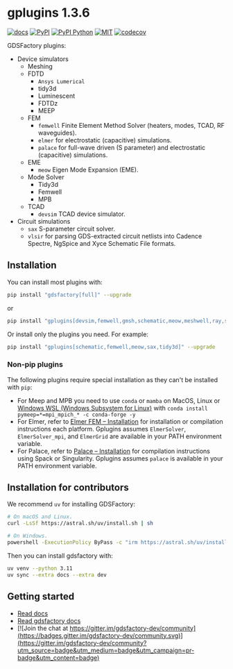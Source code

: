 # gplugins 1.3.6

[![docs](https://github.com/gdsfactory/gplugins/actions/workflows/pages.yml/badge.svg)](https://gdsfactory.github.io/gplugins/)
[![PyPI](https://img.shields.io/pypi/v/gplugins)](https://pypi.org/project/gplugins/)
[![PyPI Python](https://img.shields.io/pypi/pyversions/gplugins.svg)](https://pypi.python.org/pypi/gplugins)
[![MIT](https://img.shields.io/github/license/gdsfactory/gplugins)](https://choosealicense.com/licenses/mit/)
[![codecov](https://img.shields.io/codecov/c/github/gdsfactory/gplugins)](https://codecov.io/gh/gdsfactory/gdsfactory/tree/main/gplugins)

GDSFactory plugins:

- Device simulators
    - Meshing
    - FDTD
        - `Ansys Lumerical`
        - tidy3d
        - Luminescent
        - FDTDz
        - MEEP
    - FEM
        - `femwell` Finite Element Method Solver (heaters, modes, TCAD, RF waveguides).
        - `elmer` for electrostatic (capacitive) simulations.
        - `palace` for full-wave driven (S parameter) and electrostatic (capacitive) simulations.
    - EME
        - `meow` Eigen Mode Expansion (EME).
    - Mode Solver
        - Tidy3d
        - Femwell
        - MPB
    - TCAD
        - `devsim` TCAD device simulator.
- Circuit simulations
    - `sax` S-parameter circuit solver.
    - `vlsir` for parsing GDS-extracted circuit netlists into Cadence Spectre, NgSpice and Xyce Schematic File formats.


## Installation

You can install most plugins with:

```bash
pip install "gdsfactory[full]" --upgrade
```

or

```bash
pip install "gplugins[devsim,femwell,gmsh,schematic,meow,meshwell,ray,sax,tidy3d]" --upgrade
```

Or install only the plugins you need. For example:

```bash
pip install "gplugins[schematic,femwell,meow,sax,tidy3d]" --upgrade

```

### Non-pip plugins

The following plugins require special installation as they can't be installed with `pip`:

- For Meep and MPB you need to use `conda` or `mamba` on MacOS, Linux or [Windows WSL (Windows Subsystem for Linux)](https://learn.microsoft.com/en-us/windows/wsl/install) with `conda install pymeep=*=mpi_mpich_* -c conda-forge -y`
- For Elmer, refer to [Elmer FEM – Installation](https://www.elmerfem.org/blog/binaries/) for installation or compilation instructions each platform. Gplugins assumes `ElmerSolver`, `ElmerSolver_mpi`, and `ElmerGrid` are available in your PATH environment variable.
- For Palace, refer to [Palace – Installation](https://awslabs.github.io/palace/stable/install/) for compilation instructions using Spack or Singularity. Gplugins assumes `palace` is available in your PATH environment variable.

## Installation for contributors

We recommend `uv` for installing GDSFactory:

```bash
# On macOS and Linux.
curl -LsSf https://astral.sh/uv/install.sh | sh
```

```bash
# On Windows.
powershell -ExecutionPolicy ByPass -c "irm https://astral.sh/uv/install.ps1 | iex"
```

Then you can install gdsfactory with:

```bash
uv venv --python 3.11
uv sync --extra docs --extra dev
```


## Getting started

- [Read docs](https://gdsfactory.github.io/gplugins/)
- [Read gdsfactory docs](https://gdsfactory.github.io/gdsfactory/)
- [![Join the chat at https://gitter.im/gdsfactory-dev/community](https://badges.gitter.im/gdsfactory-dev/community.svg)](https://gitter.im/gdsfactory-dev/community?utm_source=badge&utm_medium=badge&utm_campaign=pr-badge&utm_content=badge)
